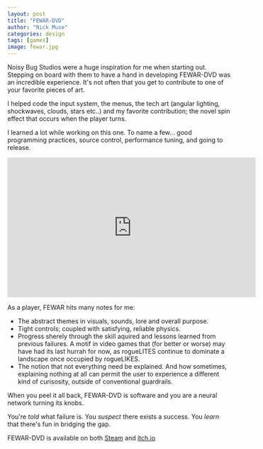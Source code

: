 ```yaml
---
layout: post
title: "FEWAR-DVD"
author: "Nick Muse"
categories: design
tags: [games]
image: fewar.jpg
---
```


Noisy Bug Studios were a huge inspiration for me when starting out. Stepping on board with them to have a hand in developing FEWAR-DVD was an incredible experience. It's not often that you get to contribute to one of your favorite pieces of art.

I helped code the input system, the menus, the tech art (angular lighting, shockwaves, clouds, stars etc..) and my favorite contribution; the novel spin effect that occurs when the player turns.

I learned a lot while working on this one. To name a few... good programming practices, source control, performance tuning, and going to release.

<iframe width="560" height="315" src="https://www.youtube.com/embed/Z4NSlU2r7UY" title="YouTube video player" frameborder="0" allow="accelerometer; autoplay; clipboard-write; encrypted-media; gyroscope; picture-in-picture; web-share" allowfullscreen></iframe>

As a player, FEWAR hits many notes for me:

- The abstract themes in visuals, sounds, lore and overall purpose.
- Tight controls; coupled with satisfying, reliable physics.
- Progress sherely through the skill aquired and lessons learned from previous failures. A motif in video games that (for better or worse) may have had its last hurrah for now, as rogueLITES continue to dominate a landscape once occupied by rogueLIKES.
- The notion that not everything need be explained. And how sometimes, explaining nothing at all can permit the user to experience a different kind of curisosity, outside of conventional guardrails.
 
When you peel it all back, FEWAR-DVD is software and you are a neural network turning its knobs.

You're *told* what failure is. You *suspect* there exists a success. You *learn* that there's fun in bridging the gap.

<!-- FEWAR-DVD is available on both [Steam](https://store.steampowered.com/app/1769510/FEWARDVD/) and [itch.io](https://dev-dwarf.itch.io/fewar-dvd) -->
FEWAR-DVD is available on both <a href="https://store.steampowered.com/app/1769510/FEWARDVD/"><i class="fab fa-steam" aria-hidden="true"></i>Steam</a> and <a href="https://dev-dwarf.itch.io/fewar-dvd"><i class="fab fa-itch-io" aria-hidden="true"></i>itch.io</a>
